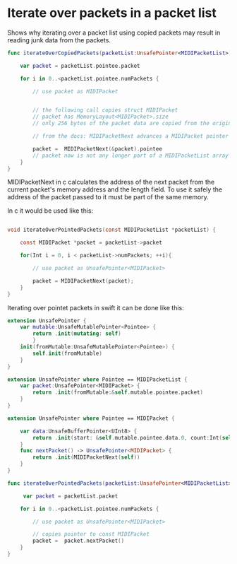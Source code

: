 #  Iterate over packets in a packet list

Shows why iterating over a packet list using copied packets may result in reading junk data from the packets.

```swift
func iterateOverCopiedPackets(packetList:UnsafePointer<MIDIPacketList>){

    var packet = packetList.pointee.packet

    for i in 0..<packetList.pointee.numPackets {

        // use packet as MIDIPacket


        // the following call copies struct MIDIPacket
        // packet has MemoryLayout<MIDIPacket>.size
        // only 256 bytes of the packet data are copied from the original packetlist

        // from the docs: MIDIPacketNext advances a MIDIPacket pointer to the MIDIPacket that immediately follows a given packet in memory, for packets that are part of a MIDIPacketList array.

        packet =  MIDIPacketNext(&packet).pointee
        // packet now is not any longer part of a MIDIPacketList array
    }
}
```
MIDIPacketNext in c calculates the address of the next packet from the current packet's memory address and the length field.
To use it safely the address of the packet passed to it must be part of the same memory.

In c it would be used like this:

```c

void iterateOverPointedPackets(const MIDIPacketList *packetList) {

    const MIDIPacket *packet = packetList->packet

    for(Int i = 0, i < packetList->numPackets; ++i){

        // use packet as UnsafePointer<MIDIPacket>

        packet = MIDIPacketNext(packet);
    }
}
```
Iterating over pointet packets in swift it can be done like this:
```swift
extension UnsafePointer {
    var mutable:UnsafeMutablePointer<Pointee> {
        return .init(mutating: self)
        }
    init(fromMutable:UnsafeMutablePointer<Pointee>) {
        self.init(fromMutable)
    }
}
```
```swift
extension UnsafePointer where Pointee == MIDIPacketList {
    var packet:UnsafePointer<MIDIPacket> {
        return .init(fromMutable:&self.mutable.pointee.packet)
    }
}
```
```swift
extension UnsafePointer where Pointee == MIDIPacket {

    var data:UnsafeBufferPointer<UInt8> {
        return .init(start: &self.mutable.pointee.data.0, count:Int(self.pointee.length))
    }
    func nextPacket() -> UnsafePointer<MIDIPacket> {
        return .init(MIDIPacketNext(self))
    }
}
```

```swift
func iterateOverPointedPackets(packetList:UnsafePointer<MIDIPacketList>){

     var packet = packetList.packet

    for i in 0..<packetList.pointee.numPackets {

        // use packet as UnsafePointer<MIDIPacket>

        // copies pointer to const MIDIPacket
        packet =  packet.nextPacket()
    }
}
```
